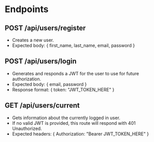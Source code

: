 # Endpoints

## POST /api/users/register

-   Creates a new user.
-   Expected body: { first_name, last_name, email, password }

## POST /api/users/login

-   Generates and responds a JWT for the user to use for future authorization.
-   Expected body: { email, password }
-   Response format: { token: "JWT_TOKEN_HERE" }

## GET /api/users/current

-   Gets information about the currently logged in user.
-   If no valid JWT is provided, this route will respond with 401 Unauthorized.
-   Expected headers: { Authorization: "Bearer JWT_TOKEN_HERE" }
